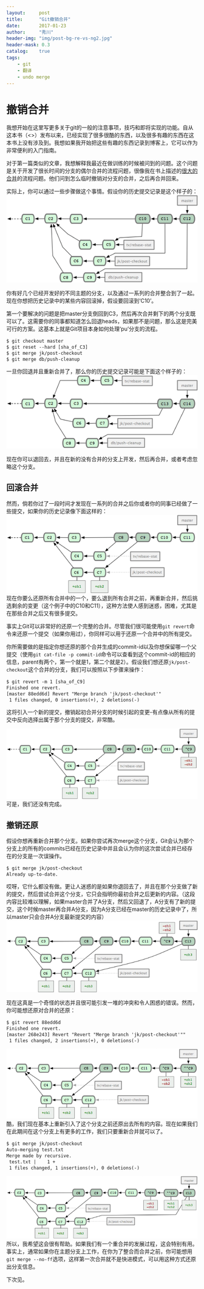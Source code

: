 ```yaml
---
layout:     post
title:      "Git撤销合并"
date:       2017-01-23
author:     "秀川"
header-img: "img/post-bg-re-vs-ng2.jpg"
header-mask: 0.3
catalog:    true
tags:
    - git
    - 翻译
    - undo merge
---
```


# 撤销合并

我想开始在这里写更多关于git的一般的注意事项，技巧和即将实现的功能。自从这本书（<<Pro Git>>）发布以来，已经实现了很多很酷的东西，以及很多有趣的东西在这本书上没有涉及到。我想如果我开始把这些有趣的东西记录到博客上，它可以作为非常便利的入门指南。

对于第一篇类似的文章，我想解释我最近在做训练的时候被问到的问题。这个问题是关于开发了很长时间的分支的偶尔合并的流程问题，很像我在书上描述的[很大的合并](https://progit.org/book/ch5-3.html#largemerging_workflows)的流程问题。他们问到怎么临时撤销对分支的合并，之后再合并回来。

实际上，你可以通过一些步骤做这个事情。假设你的历史提交记录是这个样子的：
![图1](/img/in-post/1701/image1.png)

你有好几个已经开发好的不同主题的分支，以及通过一系列的合并整合到了一起。现在你想把历史记录中的某些内容回滚掉，假设要回滚到‘C10’。

第一个要解决的问题是把master分支倒回到C3，然后再次合并剩下的两个分支既可以了。这需要你的同事都知道怎么回退heads，如果那不是问题，那么这是完美可行的方案。这基本上就是Git项目本身如何处理‘pu’分支的流程。

```
$ git checkout master
$ git reset --hard [sha_of_C3]
$ git merge jk/post-checkout
$ git merge db/push-cleanup

```

一旦你回退并且重新合并了，那么你的历史提交记录可能是下面这个样子的：
![图2](/img/in-post/1701/unmerge2.png)

现在你可以退回去，并且在新的没有合并的分支上开发，然后再合并，或者考虑忽略这个分支。

## 回滚合并

然而，倘若你过了一段时间才发现在一系列的合并之后你或者你的同事已经做了一些提交，如果你的历史记录像下面这样的：
![图3](/img/in-post/1701/unmerge3.png)
现在你要么还原所有合并中的一个，要么退到所有合并之前，再重新合并，然后挑选剩余的变更（这个例子中的C10和C11），这种方法使人感到迷惑，困难，尤其是在那些合并之后又有很多提交。

事实上Git可以非常好的还原一个完整的合并。尽管我们很可能使用`git revert`命令来还原一个提交（如果你用过），你同样可以用于还原一个合并中的所有提交。

你所需要做的是指定你想还原的那个合并生成的commit-id以及你想保留哪一个父提交（使用`git cat-file -p commit-id`命令可以查看到这个commit-id的相应的信息，parent有两个，第一个就是1，第二个就是2）。假设我们想还原`jk/post-checkout`这个合并的分支，我们可以按照以下步骤来操作：

```
$ git revert -m 1 [sha_of_C9]
Finished one revert.
[master 88edd6d] Revert "Merge branch 'jk/post-checkout'"
 1 files changed, 0 insertions(+), 2 deletions(-)
```
这将引入一个新的提交，撤销起初合并分支的时候引起的变更-有点像从所有的提交中反向选择出属于那个分支的提交，非常酷。

![图4](/img/in-post/1701/unmerge4.png)
可是，我们还没有完成。

## 撤销还原
假设你想再重新合并那个分支。如果你尝试再次merge这个分支，Git会认为那个分支上的所有的commits已经在历史记录中并且会认为你的这次尝试合并已经存在的分支是一次误操作。

```
$ git merge jk/post-checkout
Already up-to-date.
```

哎呀，它什么都没有做。更让人迷惑的是如果你退回去了，并且在那个分支做了新的提交，然后尝试合并这个分支，它只会指明你最初合并之后更新的内容。（这段内容比较难以理解，如果master合并了A分支，然后又回退了，A分支有了新的提交，这个时候master再合并A分支，因为A分支已经在master的历史记录中了，所以master只会合并A分支最新提交的内容）
![图5](/img/in-post/1701/unmerge5.png)

现在这真是一个奇怪的状态并且很可能引发一堆的冲突和令人困惑的错误。然而，你可能想还原对合并的还原：

```
$ git revert 88edd6d
Finished one revert.
[master 268e243] Revert "Revert "Merge branch 'jk/post-checkout'""
 1 files changed, 2 insertions(+), 0 deletions(-)
```

![图6](/img/in-post/1701/unmerge6.png)
酷，我们现在基本上重新引入了这个分支之前还原出去所有的内容。现在如果我们在此期间在这个分支上有更多的工作，我们只要重新合并就可以了。

```
$ git merge jk/post-checkout
Auto-merging test.txt
Merge made by recursive.
 test.txt |    1 +
 1 files changed, 1 insertions(+), 0 deletions(-)
```
![图7](/img/in-post/1701/unmerge7.png)
所以，我希望这会很有帮助。如果我们有一个重合并的发展过程，这会特别有用。事实上，通常如果你在主题分支上工作，在你为了整合而合并之前，你可能想用`git merge --no-ff`选项，这样第一次合并就不是快进模式，可以用这种方式还原出分支信息。

下次见。

